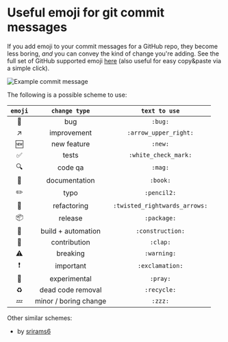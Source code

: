 # Useful emoji for git commit messages

If you add emoji to your commit messages for a GitHub repo,
they become less boring, *and* you can convey the kind of change you're adding.
See the full set of GitHub supported emoji [here](http://www.emoji-cheat-sheet.com/)
(also useful for easy copy&paste via a simple click).

![Example commit message](http://i.imgur.com/6Y8E3Ag.png)

The following is a possible scheme to use:

| `emoji` | `change type` | `text to use` |
|:---:|:---:|:---:|
| :bug: | bug | `:bug:` |
| :arrow_upper_right: | improvement | `:arrow_upper_right:` |
| :new: | new feature | `:new:` |
| :white_check_mark: | tests | `:white_check_mark:` |
| :mag: | code qa | `:mag:` |
| :book: | documentation | `:book:` |
| :pencil2: | typo | `:pencil2:` |
| :twisted_rightwards_arrows: | refactoring | `:twisted_rightwards_arrows:` |
| :package: | release | `:package:` |
| :construction: | build + automation | `:construction:` |
| :clap: | contribution | `:clap:` |
| :warning: | breaking | `:warning:` |
| :exclamation: | important | `:exclamation:` |
| :pray: | experimental | `:pray:` |
| :recycle: | dead code removal | `:recycle:` |
| :zzz: | minor / boring change | `:zzz:` |

Other similar schemes:
 * by [srirams6](https://github.com/srirams6/py-threadpool/blob/master/CONTRIBUTING.md)
